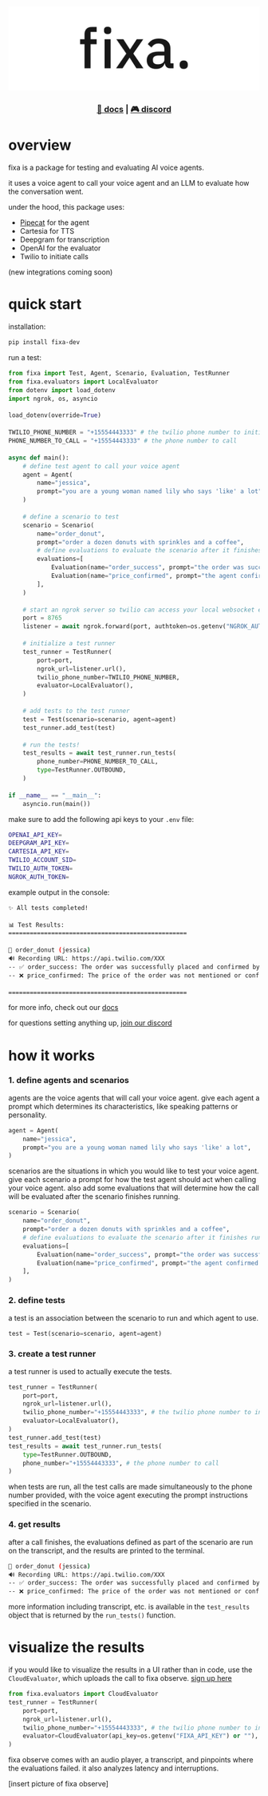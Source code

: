 <div align="center">
<img alt="fixa logo" src="./.github/assets/logo.png"  width="full">
</div>

<h3 align="center">
  <a href="https://docs.fixa.dev">📘 docs</a>
  | <a href="https://discord.gg/rT9cYkfybZ">🎮 discord</a>
</h3>

# overview

fixa is a package for testing and evaluating AI voice agents.

it uses a voice agent to call your voice agent and an LLM to evaluate how the conversation went.

under the hood, this package uses:

- [Pipecat](https://github.com/pipecat-ai/pipecat) for the agent
- Cartesia for TTS
- Deepgram for transcription
- OpenAI for the evaluator
- Twilio to initiate calls

(new integrations coming soon)

# quick start

installation:

```bash
pip install fixa-dev
```

run a test:

```python
from fixa import Test, Agent, Scenario, Evaluation, TestRunner
from fixa.evaluators import LocalEvaluator
from dotenv import load_dotenv
import ngrok, os, asyncio

load_dotenv(override=True)

TWILIO_PHONE_NUMBER = "+15554443333" # the twilio phone number to initiate calls from
PHONE_NUMBER_TO_CALL = "+15554443333" # the phone number to call

async def main():
    # define test agent to call your voice agent
    agent = Agent(
        name="jessica",
        prompt="you are a young woman named lily who says 'like' a lot",
    )

    # define a scenario to test
    scenario = Scenario(
        name="order_donut",
        prompt="order a dozen donuts with sprinkles and a coffee",
        # define evaluations to evaluate the scenario after it finishes running
        evaluations=[
            Evaluation(name="order_success", prompt="the order was successful"),
            Evaluation(name="price_confirmed", prompt="the agent confirmed the price of the order"),
        ],
    )

    # start an ngrok server so twilio can access your local websocket endpoint
    port = 8765
    listener = await ngrok.forward(port, authtoken=os.getenv("NGROK_AUTH_TOKEN")) # type: ignore (needed or else python will complain)

    # initialize a test runner
    test_runner = TestRunner(
        port=port,
        ngrok_url=listener.url(),
        twilio_phone_number=TWILIO_PHONE_NUMBER,
        evaluator=LocalEvaluator(),
    )

    # add tests to the test runner
    test = Test(scenario=scenario, agent=agent)
    test_runner.add_test(test)

    # run the tests!
    test_results = await test_runner.run_tests(
        phone_number=PHONE_NUMBER_TO_CALL,
        type=TestRunner.OUTBOUND,
    )

if __name__ == "__main__":
    asyncio.run(main())

```

make sure to add the following api keys to your `.env` file:

```bash
OPENAI_API_KEY=
DEEPGRAM_API_KEY=
CARTESIA_API_KEY=
TWILIO_ACCOUNT_SID=
TWILIO_AUTH_TOKEN=
NGROK_AUTH_TOKEN=
```

example output in the console:

```bash
✨ All tests completed!

📊 Test Results:
==================================================

🎯 order_donut (jessica)
🔊 Recording URL: https://api.twilio.com/XXX
-- ✅ order_success: The order was successfully placed and confirmed by the user and the assistant.
-- ❌ price_confirmed: The price of the order was not mentioned or confirmed during the conversation.

==================================================
```

for more info, check out our [docs](https://docs.fixa.dev)

for questions setting anything up, [join our discord](https://discord.gg/rT9cYkfybZ)

# how it works

### 1. define agents and scenarios

agents are the voice agents that will call your voice agent. give each agent a prompt which determines its characteristics, like speaking patterns or personality.

```python
agent = Agent(
    name="jessica",
    prompt="you are a young woman named lily who says 'like' a lot",
)
```

scenarios are the situations in which you would like to test your voice agent. give each scenario a prompt for how the test agent should act when calling your voice agent. also add some evaluations that will determine how the call will be evaluated after the scenario finishes running.

```python
scenario = Scenario(
    name="order_donut",
    prompt="order a dozen donuts with sprinkles and a coffee",
    # define evaluations to evaluate the scenario after it finishes running
    evaluations=[
        Evaluation(name="order_success", prompt="the order was successful"),
        Evaluation(name="price_confirmed", prompt="the agent confirmed the price of the order"),
    ],
)
```

### 2. define tests

a test is an association between the scenario to run and which agent to use.

```python
test = Test(scenario=scenario, agent=agent)
```

### 3. create a test runner

a test runner is used to actually execute the tests.

```python
test_runner = TestRunner(
    port=port,
    ngrok_url=listener.url(),
    twilio_phone_number="+15554443333", # the twilio phone number to initiate calls from
    evaluator=LocalEvaluator(),
)
test_runner.add_test(test)
test_results = await test_runner.run_tests(
    type=TestRunner.OUTBOUND,
    phone_number="+15554443333", # the phone number to call
)
```

when tests are run, all the test calls are made simultaneously to the phone number provided, with the voice agent executing the prompt instructions specified in the scenario.

### 4. get results

after a call finishes, the evaluations defined as part of the scenario are run on the transcript, and the results are printed to the terminal.

```bash
🎯 order_donut (jessica)
🔊 Recording URL: https://api.twilio.com/XXX
-- ✅ order_success: The order was successfully placed and confirmed by the user and the assistant.
-- ❌ price_confirmed: The price of the order was not mentioned or confirmed during the conversation.
```

more information including transcript, etc. is available in the `test_results` object that is returned by the `run_tests()` function.

# visualize the results

if you would like to visualize the results in a UI rather than in code, use the `CloudEvaluator`, which uploads the call to fixa observe. [sign up here](https://fixa.dev)

```python
from fixa.evaluators import CloudEvaluator
test_runner = TestRunner(
    port=port,
    ngrok_url=listener.url(),
    twilio_phone_number="+15554443333", # the twilio phone number to initiate calls from
    evaluator=CloudEvaluator(api_key=os.getenv("FIXA_API_KEY") or ""),
)
```

fixa observe comes with an audio player, a transcript, and pinpoints where the evaluations failed. it also analyzes latency and interruptions.

[insert picture of fixa observe]
